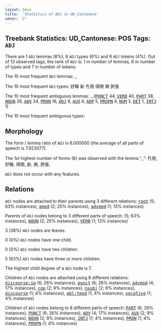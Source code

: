 ```yaml
---
layout: base
title:  'Statistics of ADJ in UD_Cantonese'
udver: '2'
---
```


## Treebank Statistics: UD_Cantonese: POS Tags: `ADJ`

There are 1 `ADJ` lemmas (8%), 6 `ADJ` types (6%) and 8 `ADJ` tokens (4%).
Out of 13 observed tags, the rank of `ADJ` is: 1 in number of lemmas, 6 in number of types and 7 in number of tokens.

The 10 most frequent `ADJ` lemmas: _

The 10 most frequent `ADJ` types:  好睇 新 冇用 得閒 興 誇張

The 10 most frequent ambiguous lemmas: _ (<tt><a href="yue-pos-PUNCT.html">PUNCT</a></tt> 44, <tt><a href="yue-pos-VERB.html">VERB</a></tt> 40, <tt><a href="yue-pos-PART.html">PART</a></tt> 38, <tt><a href="yue-pos-NOUN.html">NOUN</a></tt> 28, <tt><a href="yue-pos-ADV.html">ADV</a></tt> 24, <tt><a href="yue-pos-PRON.html">PRON</a></tt> 16, <tt><a href="yue-pos-ADJ.html">ADJ</a></tt> 8, <tt><a href="yue-pos-AUX.html">AUX</a></tt> 8, <tt><a href="yue-pos-ADP.html">ADP</a></tt> 5, <tt><a href="yue-pos-PROPN.html">PROPN</a></tt> 4, <tt><a href="yue-pos-NUM.html">NUM</a></tt> 3, <tt><a href="yue-pos-DET.html">DET</a></tt> 1, <tt><a href="yue-pos-INTJ.html">INTJ</a></tt> 1)

The 10 most frequent ambiguous types:  



## Morphology

The form / lemma ratio of `ADJ` is 6.000000 (the average of all parts of speech is 7.923077).

The 1st highest number of forms (6) was observed with the lemma “_”: 冇用, 好睇, 得閒, 新, 興, 誇張.

`ADJ` does not occur with any features.


## Relations

`ADJ` nodes are attached to their parents using 3 different relations: <tt><a href="yue-dep-root.html">root</a></tt> (5; 63% instances), <tt><a href="yue-dep-amod.html">amod</a></tt> (2; 25% instances), <tt><a href="yue-dep-advmod.html">advmod</a></tt> (1; 13% instances)

Parents of `ADJ` nodes belong to 3 different parts of speech:  (5; 63% instances), <tt><a href="yue-pos-NOUN.html">NOUN</a></tt> (2; 25% instances), <tt><a href="yue-pos-VERB.html">VERB</a></tt> (1; 13% instances)

3 (38%) `ADJ` nodes are leaves.

0 (0%) `ADJ` nodes have one child.

0 (0%) `ADJ` nodes have two children.

5 (63%) `ADJ` nodes have three or more children.

The highest child degree of a `ADJ` node is 7.

Children of `ADJ` nodes are attached using 8 different relations: <tt><a href="yue-dep-discourse-sp.html">discourse:sp</a></tt> (6; 26% instances), <tt><a href="yue-dep-punct.html">punct</a></tt> (6; 26% instances), <tt><a href="yue-dep-advmod.html">advmod</a></tt> (4; 17% instances), <tt><a href="yue-dep-cop.html">cop</a></tt> (2; 9% instances), <tt><a href="yue-dep-nsubj.html">nsubj</a></tt> (2; 9% instances), <tt><a href="yue-dep-discourse.html">discourse</a></tt> (1; 4% instances), <tt><a href="yue-dep-obl-tmod.html">obl:tmod</a></tt> (1; 4% instances), <tt><a href="yue-dep-vocative.html">vocative</a></tt> (1; 4% instances)

Children of `ADJ` nodes belong to 8 different parts of speech: <tt><a href="yue-pos-PART.html">PART</a></tt> (6; 26% instances), <tt><a href="yue-pos-PUNCT.html">PUNCT</a></tt> (6; 26% instances), <tt><a href="yue-pos-ADV.html">ADV</a></tt> (4; 17% instances), <tt><a href="yue-pos-AUX.html">AUX</a></tt> (2; 9% instances), <tt><a href="yue-pos-NOUN.html">NOUN</a></tt> (2; 9% instances), <tt><a href="yue-pos-INTJ.html">INTJ</a></tt> (1; 4% instances), <tt><a href="yue-pos-PRON.html">PRON</a></tt> (1; 4% instances), <tt><a href="yue-pos-PROPN.html">PROPN</a></tt> (1; 4% instances)


